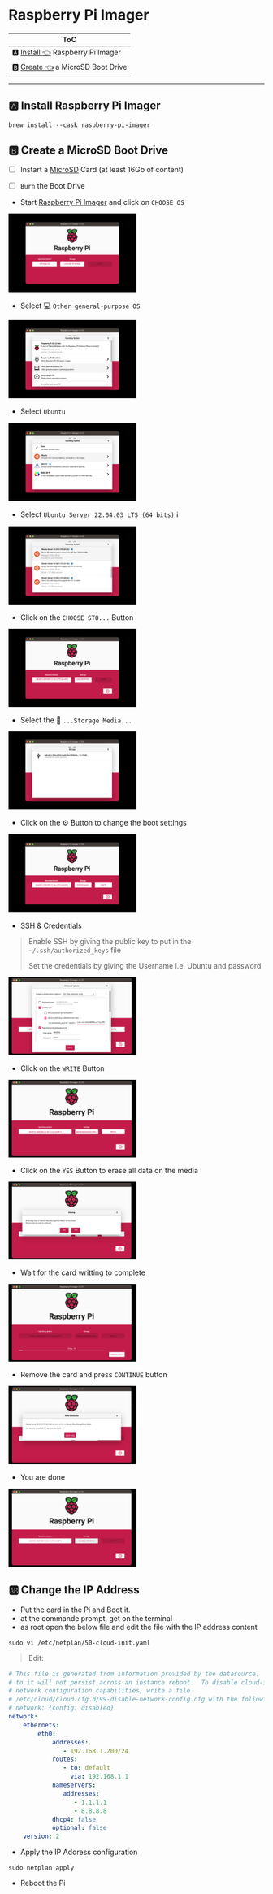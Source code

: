 # Raspberry Pi Imager

| ToC |
|-|
| :a: [Install :point_left:](#a-install-raspberry-pi-imager) Raspberry Pi Imager |
| :b: [Create :point_left:](#b-create-a-microsd-boot-drive) a MicroSD Boot Drive |

--- 

## :a: Install Raspberry Pi Imager

```
brew install --cask raspberry-pi-imager
```

## :b: Create a MicroSD Boot Drive

- [ ] Instart a [MicroSD](https://en.wikipedia.org/wiki/SD_card#:~:text=slot,microSD) Card (at least 16Gb of content) 

- [ ] `Burn` the Boot Drive

- Start [Raspberry Pi Imager](https://github.com/raspberrypi/rpi-imager) and click on `CHOOSE OS`

<img src=images/rpi-imager-01.png width=50% height=50% > <img>

- Select :computer: `Other general-purpose OS` 

<img src=images/rpi-imager-02.png width=50% height=50% > <img>

- Select `Ubuntu`

<img src=images/rpi-imager-03.png width=50% height=50% > <img>

- Select `Ubuntu Server 22.04.03 LTS (64 bits)` :information_source:

<img src=images/rpi-imager-04.png width=50% height=50% > <img>

- Click on the `CHOOSE STO...` Button

<img src=images/rpi-imager-05.png width=50% height=50% > <img>

- Select the :trident: `...Storage Media...`

<img src=images/rpi-imager-06.png width=50% height=50% > <img>

- Click on the :gear: Button to change the boot settings

<img src=images/rpi-imager-07.png width=50% height=50% > <img>

- SSH & Credentials

> Enable SSH by giving the public key to put in the `~/.ssh/authorized_keys` file
> 
> Set the credentials by giving the Username i.e. Ubuntu and password

<img src=images/rpi-imager-08.png width=50% height=50% > <img>

- Click on the `WRITE` Button

<img src=images/rpi-imager-09.png width=50% height=50% > <img>

- Click on the `YES` Button to erase all data on the media

<img src=images/rpi-imager-10.png width=50% height=50% > <img>

- Wait for the card writting to complete

<img src=images/rpi-imager-11.png width=50% height=50% > <img>

- Remove the card and press `CONTINUE` button

<img src=images/rpi-imager-12.png width=50% height=50% > <img>

- You are done

<img src=images/rpi-imager-13.png width=50% height=50% > <img>

## :ab: Change the IP Address

- Put the card in the Pi and Boot it.
- at the commande prompt, get on the terminal
- as root open the below file and edit the file with the IP address content

 ```
sudo vi /etc/netplan/50-cloud-init.yaml
```
> Edit:
```yaml
# This file is generated from information provided by the datasource.  Changes
# to it will not persist across an instance reboot.  To disable cloud-init's
# network configuration capabilities, write a file
# /etc/cloud/cloud.cfg.d/99-disable-network-config.cfg with the following:
# network: {config: disabled}
network:
    ethernets:
        eth0:
            addresses:
               - 192.168.1.200/24
            routes:
               - to: default
                 via: 192.168.1.1
            nameservers:
               addresses:
                  - 1.1.1.1
                  - 8.8.8.8
            dhcp4: false
            optional: false
    version: 2
```

- Apply the IP Address configuration

```
sudo netplan apply
```

- Reboot the Pi
